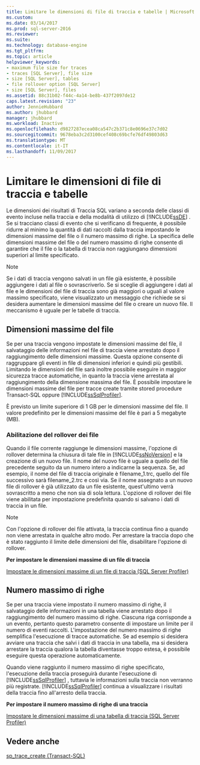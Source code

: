 ```yaml
---
title: Limitare le dimensioni di file di traccia e tabelle | Microsoft Docs
ms.custom: 
ms.date: 03/14/2017
ms.prod: sql-server-2016
ms.reviewer: 
ms.suite: 
ms.technology: database-engine
ms.tgt_pltfrm: 
ms.topic: article
helpviewer_keywords:
- maximum file size for traces
- traces [SQL Server], file size
- size [SQL Server], tables
- file rollover option [SQL Server]
- size [SQL Server], files
ms.assetid: 88c31b02-f44c-4a14-be8b-437f2097de12
caps.latest.revision: "23"
author: JennieHubbard
ms.author: jhubbard
manager: jhubbard
ms.workload: Inactive
ms.openlocfilehash: d9827287ecea08ca547c2b371c8e0696e37c7d02
ms.sourcegitcommit: 9678eba3c2d3100cef408c69bcfe76df49803d63
ms.translationtype: MT
ms.contentlocale: it-IT
ms.lasthandoff: 11/09/2017
---
```

# <a name="limit-trace-file-and-table-sizes"></a>Limitare le dimensioni di file di traccia e tabelle
  Le dimensioni dei risultati di Traccia SQL variano a seconda delle classi di evento incluse nella traccia e della modalità di utilizzo di [!INCLUDE[ssDE](../../includes/ssde-md.md)] . Se si tracciano classi di evento che si verificano di frequente, è possibile ridurre al minimo la quantità di dati raccolti dalla traccia impostando le dimensioni massime del file o il numero massimo di righe. La specifica delle dimensioni massime del file o del numero massimo di righe consente di garantire che il file o la tabella di traccia non raggiungano dimensioni superiori al limite specificato.  
  
> [!NOTE]  
>  Se i dati di traccia vengono salvati in un file già esistente, è possibile aggiungere i dati al file o sovrascriverlo. Se si sceglie di aggiungere i dati al file e le dimensioni del file di traccia sono già maggiori o uguali al valore massimo specificato, viene visualizzato un messaggio che richiede se si desidera aumentare le dimensioni massime del file o creare un nuovo file. Il meccanismo è uguale per le tabelle di traccia.  
  
## <a name="maximum-file-size"></a>Dimensioni massime del file  
 Se per una traccia vengono impostate le dimensioni massime del file, il salvataggio delle informazioni nel file di traccia viene arrestato dopo il raggiungimento delle dimensioni massime. Questa opzione consente di raggruppare gli eventi in file di dimensioni inferiori e quindi più gestibili. Limitando le dimensioni del file sarà inoltre possibile eseguire in maggior sicurezza tracce automatiche, in quanto la traccia viene arrestata al raggiungimento della dimensione massima del file. È possibile impostare le dimensioni massime del file per tracce create tramite stored procedure Transact-SQL oppure [!INCLUDE[ssSqlProfiler](../../includes/sssqlprofiler-md.md)].  
  
 È previsto un limite superiore di 1 GB per le dimensioni massime del file. Il valore predefinito per le dimensioni massime del file è pari a 5 megabyte (MB).  
  
### <a name="enabling-file-rollover"></a>Abilitazione del rollover dei file  
 Quando il file corrente raggiunge le dimensioni massime, l'opzione di rollover determina la chiusura di tale file in [!INCLUDE[ssNoVersion](../../includes/ssnoversion-md.md)] e la creazione di un nuovo file. Il nome del nuovo file è uguale a quello del file precedente seguito da un numero intero a indicarne la sequenza. Se, ad esempio, il nome del file di traccia originale è filename_1.trc, quello del file successivo sarà filename_2.trc e così via. Se il nome assegnato a un nuovo file di rollover è già utilizzato da un file esistente, quest'ultimo verrà sovrascritto a meno che non sia di sola lettura. L'opzione di rollover dei file viene abilitata per impostazione predefinita quando si salvano i dati di traccia in un file.  
  
> [!NOTE]  
>  Con l'opzione di rollover dei file attivata, la traccia continua fino a quando non viene arrestata in qualche altro modo. Per arrestare la traccia dopo che è stato raggiunto il limite delle dimensioni del file, disabilitare l'opzione di rollover.  
  
 **Per impostare le dimensioni massime di un file di traccia**  
  
 [Impostare le dimensioni massime di un file di traccia &#40;SQL Server Profiler&#41;](../../tools/sql-server-profiler/set-a-maximum-file-size-for-a-trace-file-sql-server-profiler.md)  
  
## <a name="maximum-number-of-rows"></a>Numero massimo di righe  
 Se per una traccia viene impostato il numero massimo di righe, il salvataggio delle informazioni in una tabella viene arrestato dopo il raggiungimento del numero massimo di righe. Ciascuna riga corrisponde a un evento, pertanto questo parametro consente di impostare un limite per il numero di eventi raccolti. L'impostazione del numero massimo di righe semplifica l'esecuzione di tracce automatiche. Se ad esempio si desidera avviare una traccia che salvi i dati di traccia in una tabella, ma si desidera arrestare la traccia qualora la tabella diventasse troppo estesa, è possibile eseguire questa operazione automaticamente.  
  
 Quando viene raggiunto il numero massimo di righe specificato, l'esecuzione della traccia proseguirà durante l'esecuzione di [!INCLUDE[ssSqlProfiler](../../includes/sssqlprofiler-md.md)] , tuttavia le informazioni sulla traccia non verranno più registrate. [!INCLUDE[ssSqlProfiler](../../includes/sssqlprofiler-md.md)] continua a visualizzare i risultati della traccia fino all'arresto della traccia.  
  
 **Per impostare il numero massimo di righe di una traccia**  
  
 [Impostare le dimensioni massime di una tabella di traccia &#40;SQL Server Profiler&#41;](../../tools/sql-server-profiler/set-a-maximum-table-size-for-a-trace-table-sql-server-profiler.md)  
  
## <a name="see-also"></a>Vedere anche  
 [sp_trace_create &#40;Transact-SQL&#41;](../../relational-databases/system-stored-procedures/sp-trace-create-transact-sql.md)  
  
  
